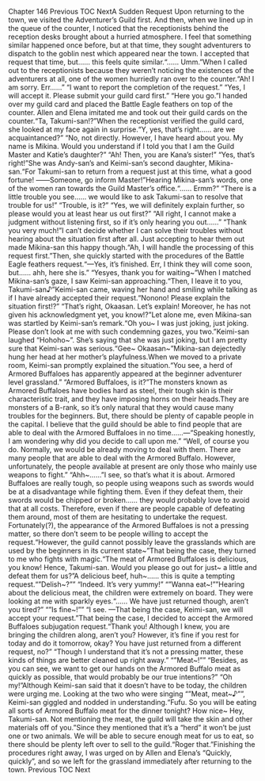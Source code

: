 Chapter 146 Previous TOC NextA Sudden Request Upon returning to the town, we visited the Adventurer’s Guild first. And then, when we lined up in the queue of the counter, I noticed that the receptionists behind the reception desks brought about a hurried atmosphere. I feel that something similar happened once before, but at that time, they sought adventurers to dispatch to the goblin nest which appeared near the town. I accepted that request that time, but…… this feels quite similar.“…… Umm.”When I called out to the receptionists because they weren’t noticing the existences of the adventurers at all, one of the women hurriedly ran over to the counter.“Ah! I am sorry. Err……” “I want to report the completion of the request.” “Yes, I will accept it. Please submit your guild card first.” “Here you go.”I handed over my guild card and placed the Battle Eagle feathers on top of the counter. Allen and Elena imitated me and took out their guild cards on the counter.“Ta, Takumi-san!?”When the receptionist verified the guild card, she looked at my face again in surprise.“Y, yes, that’s right…… are we acquaintanced?” “No, not directly. However, I have heard about you. My name is Mikina. Would you understand if I told you that I am the Guild Master and Katie’s daughter?” “Ah! Then, you are Kana’s sister!” “Yes, that’s right!”She was Andy-san’s and Keimi-san’s second daughter, Mikina-san.“For Takumi-san to return from a request just at this time, what a good fortune! ――Someone, go inform Master!”Hearing Mikina-san’s words, one of the women ran towards the Guild Master’s office.“…… Ermm?” “There is a little trouble you see…… we would like to ask Takumi-san to resolve that trouble for us!” “Trouble, is it?” “Yes, we will definitely explain further, so please would you at least hear us out first?” “All right, I cannot make a judgment without listening first, so if it’s only hearing you out……” “Thank you very much!”I can’t decide whether I can solve their troubles without hearing about the situation first after all. Just accepting to hear them out made Mikina-san this happy though.“Ah, I will handle the processing of this request first.”Then, she quickly started with the procedures of the Battle Eagle feathers request.“—Yes, it’s finished. Err, I think they will come soon, but…… ahh, here she is.” “Yesyes, thank you for waiting~”When I matched Mikina-san’s gaze, I saw Keimi-san approaching.“Then, I leave it to you, Takumi-san♪”Keimi-san came, waving her hand and smiling while talking as if I have already accepted their request.“Nonono! Please explain the situation first!?” “That’s right, Okaasan. Let’s explain! Moreover, he has not given his acknowledgment yet, you know!?”Let alone me, even Mikina-san was startled by Keimi-san’s remark.“Oh you~ I was just joking, just joking. Please don’t look at me with such condemning gazes, you two.”Keimi-san laughed “Hohoho~”. She’s saying that she was just joking, but I am pretty sure that Keimi-san was serious.“Gee~ Okaasan~”Mikina-san dejectedly hung her head at her mother’s playfulness.When we moved to a private room, Keimi-san promptly explained the situation.“You see, a herd of Armored Buffaloes has apparently appeared at the beginner adventurer level grassland.” “Armored Buffaloes, is it?”The monsters known as Armored Buffaloes have bodies hard as steel, their tough skin is their characteristic trait, and they have imposing horns on their heads.They are monsters of a B-rank, so it’s only natural that they would cause many troubles for the beginners. But, there should be plenty of capable people in the capital. I believe that the guild should be able to find people that are able to deal with the Armored Buffaloes in no time……—“Speaking honestly, I am wondering why did you decide to call upon me.” “Well, of course you do. Normally, we would be already moving to deal with them. There are many people that are able to deal with the Armored Buffalo. However, unfortunately, the people available at present are only those who mainly use weapons to fight.” “Ahh~……”I see, so that’s what it is about. Armored Buffaloes are really tough, so people using weapons such as swords would be at a disadvantage while fighting them. Even if they defeat them, their swords would be chipped or broken…… they would probably love to avoid that at all costs. Therefore, even if there are people capable of defeating them around, most of them are hesitating to undertake the request. Fortunately(?), the appearance of the Armored Buffaloes is not a pressing matter, so there don’t seem to be people willing to accept the request.“However, the guild cannot possibly leave the grasslands which are used by the beginners in its current state~”That being the case, they turned to me who fights with magic.“The meat of Armored Buffaloes is delicious, you know! Hence, Takumi-san. Would you please go out for just~ a little and defeat them for us?”A delicious beef, huh~…… this is quite a tempting request.“”Delish~?”” “Indeed. It’s very yummy!” “”Wanna eat~!””Hearing about the delicious meat, the children were extremely on board. They were looking at me with sparkly eyes.“…… We have just returned though, aren’t you tired?” “”Is fine~!”” “I see. —That being the case, Keimi-san, we will accept your request.”That being the case, I decided to accept the Armored Buffaloes subjugation request.“Thank you! Although I knew, you are bringing the children along, aren’t you? However, it’s fine if you rest for today and do it tomorrow, okay? You have just returned from a different request, no?” “Though I understand that it’s not a pressing matter, these kinds of things are better cleaned up right away.” “”Meat~!”” “Besides, as you can see, we want to get our hands on the Armored Buffalo meat as quickly as possible, that would probably be our true intentions?” “Oh my!”Although Keimi-san said that it doesn’t have to be today, the children were urging me. Looking at the two who were singing “”Meat, meat~♪””, Keimi-san giggled and nodded in understanding.“Fufu. So you will be eating all sorts of Armored Buffalo meat for the dinner tonight? How nice~ Hey, Takumi-san. Not mentioning the meat, the guild will take the skin and other materials off of you.”Since they mentioned that it’s a “herd” it won’t be just one or two animals. We will be able to secure enough meat for us to eat, so there should be plenty left over to sell to the guild.“Roger that.”Finishing the procedures right away, I was urged on by Allen and Elena’s “Quickly, quickly”, and so we left for the grassland immediately after returning to the town. Previous TOC Next